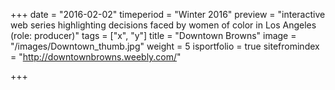 +++
date = "2016-02-02"
timeperiod = "Winter 2016"
preview = "interactive web series highlighting decisions faced by women of color in Los Angeles (role: producer)"
tags = ["x", "y"]
title = "Downtown Browns"
image = "/images/Downtown_thumb.jpg"
weight = 5
isportfolio = true
sitefromindex = "http://downtownbrowns.weebly.com/"

+++

